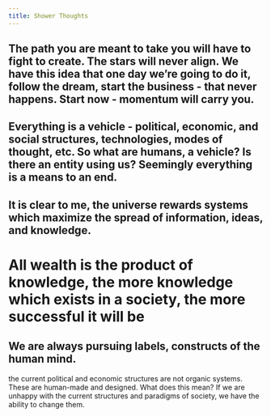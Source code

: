 ```yaml
---
title: Shower Thoughts
---
```


The path you are meant to take you will have to fight to create. The stars will never align. We have this idea that one day we’re going to do it, follow the dream, start the business - that never happens. Start now - momentum will carry you.
--- 

Everything is a vehicle - political, economic, and social structures, technologies, modes of thought, etc. So what are humans, a vehicle? Is there an entity using us? Seemingly everything is a means to an end. 
 --- 
 
 It is clear to me, the universe rewards systems which maximize the spread of information, ideas, and knowledge. 
 --- 
 
 All wealth is the product of knowledge, the more knowledge which exists in a society, the more successful it will be
 === 
 
 We are always pursuing labels, constructs of the human mind.
 --- 
 
 the current political and economic structures are not organic systems. These are human-made and designed. What does this mean? If we are unhappy with the current structures and paradigms of society, we have the ability to change them. 

